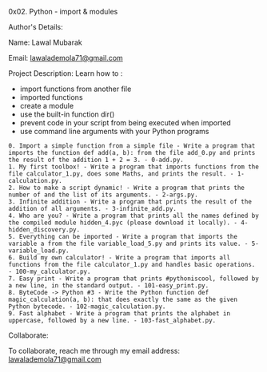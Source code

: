 0x02. Python - import & modules

Author's Details:

Name: Lawal Mubarak

Email: [lawalademola71@gmail.com](mailto:lawalademola71@gmail.com)

Project Description:
Learn how to :
- import functions from another file
- imported functions
- create a module
- use the built-in function dir()
- prevent code in your script from being executed when imported
- use command line arguments with your Python programs

```
0. Import a simple function from a simple file - Write a program that imports the function def add(a, b): from the file add_0.py and prints the result of the addition 1 + 2 = 3. - 0-add.py.
1. My first toolbox! - Write a program that imports functions from the file calculator_1.py, does some Maths, and prints the result. - 1-calculation.py.
2. How to make a script dynamic! - Write a program that prints the number of and the list of its arguments. - 2-args.py.
3. Infinite addition - Write a program that prints the result of the addition of all arguments. - 3-infinite_add.py.
4. Who are you? - Write a program that prints all the names defined by the compiled module hidden_4.pyc (please download it locally). - 4-hidden_discovery.py.
5. Everything can be imported - Write a program that imports the variable a from the file variable_load_5.py and prints its value. - 5-variable_load.py.
6. Build my own calculator! - Write a program that imports all functions from the file calculator_1.py and handles basic operations. - 100-my_calculator.py.
7. Easy print - Write a program that prints #pythoniscool, followed by a new line, in the standard output. - 101-easy_print.py.
8. ByteCode -> Python #3 - Write the Python function def magic_calculation(a, b): that does exactly the same as the given Python bytecode. - 102-magic_calculation.py.
9. Fast alphabet - Write a program that prints the alphabet in uppercase, followed by a new line. - 103-fast_alphabet.py.
```
Collaborate:

To collaborate, reach me through my email address: [lawalademola71@gmail.com](lawalademola71@gmail.com)
